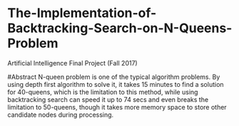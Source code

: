 # The-Implementation-of-Backtracking-Search-on-N-Queens-Problem
Artificial Intelligence Final Project (Fall 2017)

#Abstract
N-queen problem is one of the typical algorithm problems. By using depth first algorithm to solve it, it takes 15 minutes to find a solution for 40-queens, which is the limitation to this method, while using backtracking search can speed it up to 74 secs and even breaks the limitation to 50-queens, though it takes more memory space to store other candidate nodes during processing.
